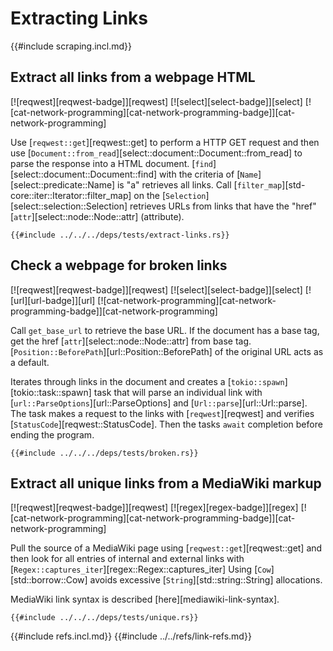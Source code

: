 # Extracting Links

{{#include scraping.incl.md}}

## Extract all links from a webpage HTML

[![reqwest][reqwest-badge]][reqwest]  [![select][select-badge]][select]  [![cat-network-programming][cat-network-programming-badge]][cat-network-programming]

Use [`reqwest::get`][reqwest::get] to perform a HTTP GET request and then use
[`Document::from_read`][select::document::Document::from_read] to parse the response into a HTML document.
[`find`][select::document::Document::find] with the criteria of [`Name`][select::predicate::Name] is "a" retrieves all links. Call [`filter_map`][std-core::iter::Iterator::filter_map] on the [`Selection`][select::selection::Selection] retrieves URLs from links that have the "href" [`attr`][select::node::Node::attr] (attribute).

```rust,editable,no_run
{{#include ../../../deps/tests/extract-links.rs}}
```

## Check a webpage for broken links

[![reqwest][reqwest-badge]][reqwest]  [![select][select-badge]][select]  [![url][url-badge]][url]  [![cat-network-programming][cat-network-programming-badge]][cat-network-programming]

Call `get_base_url` to retrieve the base URL. If the document has a base tag, get the href [`attr`][select::node::Node::attr] from base tag. [`Position::BeforePath`][url::Position::BeforePath] of the original URL acts as a default.

Iterates through links in the document and creates a [`tokio::spawn`][tokio::task::spawn] task that will parse an individual link with [`url::ParseOptions`][url::ParseOptions] and [`Url::parse`][url::Url::parse]. The task makes a request to the links with [`reqwest`][reqwest] and verifies
[`StatusCode`][reqwest::StatusCode]. Then the tasks `await` completion before ending the program.

```rust,editable,no_run
{{#include ../../../deps/tests/broken.rs}}
```

## Extract all unique links from a MediaWiki markup

[![reqwest][reqwest-badge]][reqwest]  [![regex][regex-badge]][regex]  [![cat-network-programming][cat-network-programming-badge]][cat-network-programming]

Pull the source of a MediaWiki page using [`reqwest::get`][reqwest::get] and then look for all entries of internal and external links with
[`Regex::captures_iter`][regex::Regex::captures_iter] Using [`Cow`][std::borrow::Cow] avoids excessive [`String`][std::string::String] allocations.

MediaWiki link syntax is described [here][mediawiki-link-syntax].

```rust,editable,no_run
{{#include ../../../deps/tests/unique.rs}}
```

{{#include refs.incl.md}}
{{#include ../../refs/link-refs.md}}
